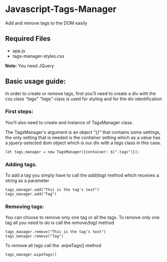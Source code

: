 # Javascript-Tags-Manager
Add and remove tags to the DOM easily


## Required Files
* app.js
* tags-manager-styles.css

**Note:** You need JQuery

## Basic usage guide:

In order to create or remove tags, first you'll need to create a div with the css class *"tags"*
*"tags"* class is used for styling and for the div identification

### First steps:
You'll also need to create and instance of TagsManager class.

The TagsManager's argument is an object *"{}"* that contains some settings, the only setting 
that is needed is the *container* setting which as a value has a jquery-selected dom object which 
is our div with a *tags* class in this case.

````
let tags_manager = new TagsManager({container: $(".tags")});

````

### Adding tags.
To add a tag you simply have to call the *add(tag)* method which receives a string as a parameter
````
tags_manager.add("This is the tag's text")
tags_manager.add("Tag")
````

### Removing tags:
You can choose to remove only one tag or all the tags.
To remove only one tag all you need to do is call the *remove(tag)* method
````
tags_manager.remove("This is the tag's text")
tags_manager.remove("Tag")
````
To remove all tags call the .wipeTags() method
````
tags_manager.wipeTags()
````